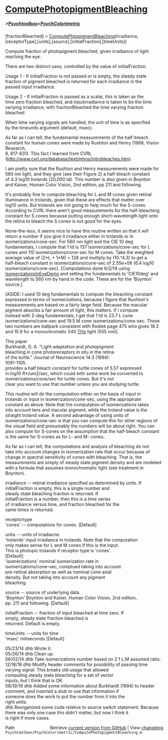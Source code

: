 # [ComputePhotopigmentBleaching](ComputePhotopigmentBleaching)
##### >[Psychtoolbox](Psychtoolbox)>[PsychColorimetric](PsychColorimetric)

[fractionBleached] = [ComputePhtopigmentBleaching](ComputePhtopigmentBleaching)(irradiance,[receptorType],[units],[source],[initialFraction],[timeUnits])  
  
Compute fraction of photopigment bleached, given irradiance of light  
reaching the eye.  
  
There are two distinct uses, controlled by the value of initialFraction.  
  
Usage 1 - If initialFraction is not passed or is empty, the steady state  
fraction of pigment bleached is returned for each irradiance in the  
passed input irradiance.  
  
Usage 2 - If initialFraction is passed as a scalar, this is taken as the  
time zero fraction bleached, and inputirradiance is taken to be the time  
variying irradiance, with fractionBleached the time varying fraction  
bleached.  
  
When time varying signals are handled, the unit of time is as specified  
by the timeunits argument (default, msec).  
  
As far as I can tell, the fundemantal measurements of the half-bleach  
constant for human cones were made by Rushton and Henry (1968, Vision Research,  
8, 617-631). This fact I learned from CVRL  
(http://www.cvrl.org/database/text/intros/introbleaches.htm).  
  
I am pretty sure that the Rushton and Henry measurements were made for  
560 nm light, and they give (see their Figure 2) a half-bleach constant  
of 4.3 log10 trolands (20,000 td). This number is also given in Boynton  
and Kaiser, Human Color Vision, 2nd edition, pp 211 and following.  
  
It's probably fine to compute bleaching for L and M cones given retinal  
illuminance in trolands, given that these are effects that matter over  
log10 units.  But trolands are not going to help much for the S-cones.  
According to CVRL there aren't good measurements for the half-bleaching  
constant for S cones because putting enough short-wavelength light onto  
the retina to bleach the S cones is not good for the eyes.  
  
None-the-less, it seems nice to have this routine written so that it will  
return a number if you give it irradiance either in trolands or in  
isomerizations/cone-sec.  For 560 nm light and the CIE 10 deg  
fundamentals, I compute that 1 td is 137 isomerizations/cone-sec for L  
cones and 110 isomerizations/cone-sec for M cones.  Take the weighted  
average value of (2\*L + 1\*M) = 128 and multiply by (10.^4.3) to get a  
half-bleach constant in isomerizations/cone-sec of  2.55e+06 (6.4 log10  
isomerizations/cone-sec). [Computations done 6/2/14 using  
[IsomerizationsInEyeDemo](IsomerizationsInEyeDemo) and setting the fundamentals to 'CIE10deg' and  
wavelength to 560 nm by hand in the code.  These are for the 'Boynton'  
source.]  
  
[ASIDE: I used 10 deg fundamentals to compute the bleaching constant  
expressed in terms of isomerizations, because I figure that Rushton's  
measurements are based on a fairly large field.  Because the macular  
pigment absorbs a fair amount of light, this matters.  If I compute  
instead with 2-deg fundamentals, I get that 1 td is 23.7 L cone  
isomerizations/cone-sec and 19.5 M cone isomerizations/cone-sec.   These  
two numbers are ballpark consistent with Rodiek page 475 who gives 18.3  
and 15.9 for a monochromatic 540 [THz](THz) light (555 nm)].  
  
This paper  
  Burkhardt, D. A. "Light adaptation and photopigment  
  bleaching in cone photoreceptors in situ in the retina  
  of the turtle." Journal of Neuroscience 14.3 (1994):  
  1091-1105.  
provides a half bleach constant for turtle cones of 5.57 expressed  
in log10 R\*/um2/sec, which could with some work be converted to  
isomerizations/cone/sec for turtle cones. But it's not  
clear you want to use that number unless you are studying turtle.  
  
This routine will do the computation either on the basis of input in  
trolands or input in isomerization/cone-sec, using the appropirate  
constant as above.  Note that the computation of isomerizations takes  
into account lens and macular pigment, while the troland value is the  
straight troland value.  A second advantage of using units of  
isomerizations/cone-sec is that you can compute this for other regions of  
the visual field and presumably the numbers will be about right.  You can  
also compute for S-cones on the assumption that the half-bleach constant  
is the same for S-cones as for L- and M- cones.  
  
As far as I can tell, the computations and analysis of bleaching do not  
take into account changes in isomerization rate that occur because of  
change in spectral sensitivity of cones with bleaching.  That is, the  
measurements are simply of steady state pigment density and are modeled  
with a formula that assumes monochromatic light (see treatment in  
Boynton).  
  
irradiance    -- retinal irradiance specified as determined by units. If  
                 initialFraction is empty, this is a single number and  
                 steady state bleaching fraction is returned.  If  
                 initialFraction is a number, then this is a time series  
                 of irradiance versus time, and fraction bleached for the  
                 same times is returned.  
  
receptortype  
  'cones'     -- computations for cones. [Default]  
  
units         -- units of irradiacne  
  'trolands'     input irradiance in trolands.  Note that the computation  
                 only makes sense for L and M cones if this is the input.  
                 This is photopic trolands if receptor type is 'cones'.  
                 [Default]  
  'isomerizations'  nominal isomerization rate in  
                 isomerizations/cone-sec, comptued taking into account  
                 pre-retinal absorption as well as nominal cone axial  
                 density.  But not taking into account any pigment  
                 bleaching.  
  
source        -- source of underlying data  
  'Boynton'      Boynton and Kaiser, Human Color Vision, 2nd edition,  
                 pp. 211 and following.  [Default]  
  
initialFraction -- fraction of input bleached at time zero. If  
                empty, steady state fraction bleached is  
                returned. Default is empty.  
  
timeUnits     -- units for time  
  'msec'         millseconds [Default]  
  
05/23/14 dhb  Wrote it.  
05/26/14 dhb  Clean up.  
06/02/14 dhb  Take isomerizations number based on 2:1 L:M assumed ratio.  
12/18/18 dhb  Modify header comments for possibility of passing time  
              varying signal.  This breaks old usage that allowed  
              computing steady state bleaching for a set of vector  
              inputs, but I think that is OK.  
08/19/19 dhb  Added some information about Burkhardt (1994) to header  
              comment, and inserted a stub to use that information if  
              someone does the work to put the number from it into the  
              right units.  
         dhb  Reorganized some code relative to source switch statement. Because  
              there was only one case this didn't matter, but now I think it  
              is right if more cases.  




<div class="code_header" style="text-align:right;">
  <span style="float:left;">Path&nbsp;&nbsp;</span> <span class="counter">Retrieve <a href=
  "https://raw.github.com/Psychtoolbox-3/Psychtoolbox-3/beta/Psychtoolbox/PsychColorimetric/ComputePhotopigmentBleaching.m">current version from GitHub</a> | View <a href=
  "https://github.com/Psychtoolbox-3/Psychtoolbox-3/commits/beta/Psychtoolbox/PsychColorimetric/ComputePhotopigmentBleaching.m">changelog</a></span>
</div>
<div class="code">
  <code>Psychtoolbox/PsychColorimetric/ComputePhotopigmentBleaching.m</code>
</div>

